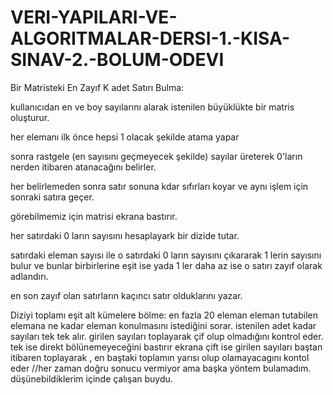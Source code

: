 # VERI-YAPILARI-VE-ALGORITMALAR-DERSI-1.-KISA-SINAV-2.-BOLUM-ODEVI


Bir Matristeki En Zayıf K adet Satırı Bulma:
 
  kullanıcıdan en ve boy sayılarını alarak istenilen büyüklükte bir matris oluşturur.
 
 her elemanı ilk önce hepsi 1 olacak şekilde atama yapar
 
 sonra rastgele (en sayısını geçmeyecek şekilde) sayılar üreterek 0'ların nerden itibaren atanacağını belirler.
 
 her belirlemeden sonra satır sonuna kdar sıfırları koyar ve aynı işlem için sonraki satıra geçer.
 
 görebilmemiz için matrisi ekrana bastırır.
 
 her satırdaki 0 ların sayısını hesaplayark bir dizide tutar. 
 
 satırdaki eleman sayısı ile o satırdaki 0 ların sayısını çıkararak 1 lerin sayısını bulur ve bunlar birbirlerine eşit ise yada 1 ler daha az ise o satırı zayıf olarak adlandırı.
 
 en son zayıf olan satırların kaçıncı satır olduklarını yazar.
  
  
  
  
  
Diziyi toplamı eşit alt kümelere bölme:
  en fazla 20 eleman eleman tutabilen elemana ne kadar eleman konulmasını istediğini sorar.
  istenilen adet kadar sayıları tek tek alır.
  girilen sayıları toplayarak çif olup olmadığını kontrol eder.
  tek ise direkt bölünemeyeceğini bastırır ekrana
  çift ise girilen sayıları baştan itibaren toplayarak , en baştaki toplamın yarısı olup olamayacagını kontol eder
  //her zaman doğru sonucu vermiyor ama başka yöntem bulamadım. düşünebildiklerim içinde çalışan buydu.
